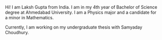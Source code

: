 Hi! I am Laksh Gupta from India. I am in my 4th year of Bachelor of Science degree at Ahmedabad University. I am a Physics major and a candidate for a minor in Mathematics. 

Currently, I am working on my undergraduate thesis with Samyaday Choudhury. 

